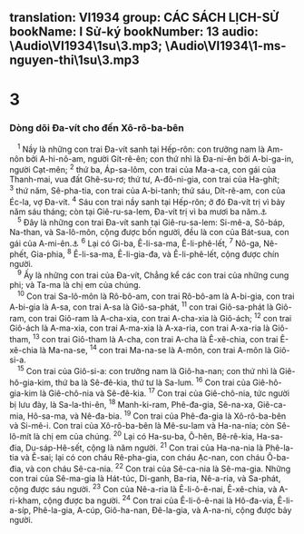 translation: VI1934
group: CÁC SÁCH LỊCH-SỬ
bookName: I Sử-ký 
bookNumber: 13
audio: \Audio\VI1934\1su\3.mp3; \Audio\VI1934\1-ms-nguyen-thi\1su\3.mp3
-------

<div class="title"><h1>3</h1><h3>Dòng dõi Đa-vít cho đến Xô-rô-ba-bên</h3></div>
<span class="verse 1su_3_1"> <sup>1</sup> Nầy là những con trai Đa-vít sanh tại Hếp-rôn: con trưởng nam là Am-nôn bởi A-hi-nô-am, người Gít-rê-ên; con thứ nhì là Đa-ni-ên bởi A-bi-ga-in, người Cạt-mên; </span>
<span class="verse 1su_3_2"><sup>2</sup> thứ ba, Áp-sa-lôm, con trai của Ma-a-ca, con gái của Thanh-mai, vua đất Ghê-su-rơ; thứ tư, A-đô-ni-gia, con trai của Ha-ghít; </span>
<span class="verse 1su_3_3"><sup>3</sup> thứ năm, Sê-pha-tia, con trai của A-bi-tanh; thứ sáu, Dít-rê-am, con của Éc-la, vợ Đa-vít. </span>
<span class="verse 1su_3_4"><sup>4</sup> Sáu con trai nầy sanh tại Hếp-rôn; ở đó Đa-vít trị vì bảy năm sáu tháng; còn tại Giê-ru-sa-lem, Đa-vít trị vì ba mươi ba năm.<a data-toggle="tooltip" data-placement="bottom" title="2Sa 5:4-5; 1Vua 2:11; 1Su 29:27">⚓</a><br/></span>
<span class="verse 1su_3_5"> <sup>5</sup> Đây là những con trai Đa-vít sanh tại Giê-ru-sa-lem: Si-mê-a, Sô-báp, Na-than, và Sa-lô-môn, cộng được bốn người, đều là con của Bát-sua, con gái của A-mi-ên.<a data-toggle="tooltip" data-placement="bottom" title="2Sa 11:3">⚓</a></span>
<span class="verse 1su_3_6"><sup>6</sup> Lại có Gi-ba, Ê-li-sa-ma, Ê-li-phê-lết, </span>
<span class="verse 1su_3_7"><sup>7</sup> Nô-ga, Nê-phết, Gia-phia, </span>
<span class="verse 1su_3_8"><sup>8</sup> Ê-li-sa-ma, Ê-li-gia-đa, và Ê-li-phê-lết, cộng được chín người. <br/></span>
<span class="verse 1su_3_9"> <sup>9</sup> Ấy là những con trai của Đa-vít, Chẳng kể các con trai của những cung phi; và Ta-ma là chị em của chúng. <br/></span>
<span class="verse 1su_3_10"> <sup>10</sup> Con trai Sa-lô-môn là Rô-bô-am, con trai Rô-bô-am là A-bi-gia, con trai A-bi-gia là A-sa, con trai A-sa là Giô-sa-phát, </span>
<span class="verse 1su_3_11"><sup>11</sup> con trai Giô-sa-phát là Giô-ram, con trai Giô-ram là A-cha-xia, con trai A-cha-xia là Giô-ách; </span>
<span class="verse 1su_3_12"><sup>12</sup> con trai Giô-ách là A-ma-xia, con trai A-ma-xia là A-xa-ria, con trai A-xa-ria là Giô-tham, </span>
<span class="verse 1su_3_13"><sup>13</sup> con trai Giô-tham là A-cha, con trai A-cha là Ê-xê-chia, con trai Ê-xê-chia là Ma-na-se, </span>
<span class="verse 1su_3_14"><sup>14</sup> con trai Ma-na-se là A-môn, con trai A-môn là Giô-si-a. <br/></span>
<span class="verse 1su_3_15"> <sup>15</sup> Con trai của Giô-si-a: con trưởng nam là Giô-ha-nan; con thứ nhì là Giê-hô-gia-kim, thứ ba là Sê-đê-kia, thứ tư là Sa-lum. </span>
<span class="verse 1su_3_16"><sup>16</sup> Con trai của Giê-hô-gia-kim là Giê-chô-nia và Sê-đê-kia. </span>
<span class="verse 1su_3_17"><sup>17</sup> Con trai của Giê-chô-nia, tức người bị lưu đày, là Sa-la-thi-ên, </span>
<span class="verse 1su_3_18"><sup>18</sup> Manh-ki-ram, Phê-đa-gia, Sê-na-xa, Giê-ca-mia, Hô-sa-ma, và Nê-đa-bia. </span>
<span class="verse 1su_3_19"><sup>19</sup> Con trai của Phê-đa-gia là Xô-rô-ba-bên và Si-mê-i. Con trai của Xô-rô-ba-bên là Mê-su-lam và Ha-na-nia; còn Sê-lô-mít là chị em của chúng. </span>
<span class="verse 1su_3_20"><sup>20</sup> Lại có Ha-su-ba, Ô-hên, Bê-rê-kia, Ha-sa-đia, Du-sáp-Hê-sết, cộng là năm người. </span>
<span class="verse 1su_3_21"><sup>21</sup> Con trai của Ha-na-nia là Phê-la-tia và Ê-sai; lại có con cháu Rê-pha-gia, con cháu Ạc-nan, con cháu Ô-ba-đia, và con cháu Sê-ca-nia. </span>
<span class="verse 1su_3_22"><sup>22</sup> Con trai của Sê-ca-nia là Sê-ma-gia. Những con trai của Sê-ma-gia là Hát-túc, Di-ganh, Ba-ria, Nê-a-ria, và Sa-phát, cộng được sáu người. </span>
<span class="verse 1su_3_23"><sup>23</sup> Con của Nê-a-ria là Ê-li-ô-ê-nai, Ê-xê-chia, và A-ri-kham, cộng được ba người. </span>
<span class="verse 1su_3_24"><sup>24</sup> Con trai của Ê-li-ô-ê-nai là Hô-đa-via, Ê-li-a-síp, Phê-la-gia, A-cúp, Giô-ha-nan, Đê-la-gia, và A-na-ni, cộng được bảy người. <br/></span>
